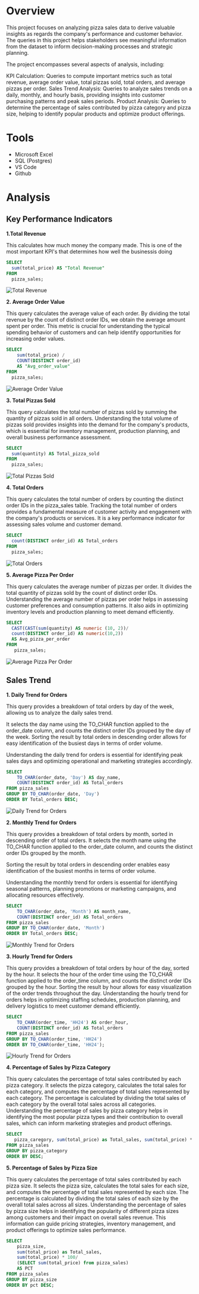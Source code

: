 # Overview

This project focuses on analyzing pizza sales data to derive valuable insights as regards the company's performance and customer behavior. The queries in this project helps stakeholders see meaningful information from the dataset to inform decision-making processes and strategic planning.

The project encompasses several aspects of analysis, including:

KPI Calculation: Queries to compute important metrics such as total revenue, average order value, total pizzas sold, total orders, and average pizzas per order.
Sales Trend Analysis: Queries to analyze sales trends on a daily, monthly, and hourly basis, providing insights into customer purchasing patterns and peak sales periods.
Product Analysis: Queries to determine the percentage of sales contributed by pizza category and pizza size, helping to identify popular products and optimize product offerings.

# Tools

- Microsoft Excel
- SQL (Postgres)
- VS Code
- Github

# Analysis

## Key Performance Indicators

**1.Total Revenue**

This calculates how much money the company made. This is one of the most important KPI's that determines how well the businessis doing

```sql
SELECT
  sum(total_price) AS "Total Revenue"
FROM
  pizza_sales;
```

![Total Revenue](assets/Total%20Revenue.png)

**2. Average Order Value**

This query calculates the average value of each order. By dividing the total revenue by the count of distinct order IDs, we obtain the average amount spent per order. This metric is crucial for understanding the typical spending behavior of customers and can help identify opportunities for increasing order values.

```sql
SELECT
    sum(total_price) /
    COUNT(DISTINCT order_id)
    AS "Avg_order_value"
FROM
  pizza_sales;
```

![Average Order Value](/assets/Average%20Order%20Value.png)

**3. Total Pizzas Sold**

This query calculates the total number of pizzas sold by summing the quantity of pizzas sold in all orders.
Understanding the total volume of pizzas sold provides insights into the demand for the company's products, which is essential for inventory management, production planning, and overall business performance assessment.

```sql
SELECT
  sum(quantity) AS Total_pizza_sold
FROM
  pizza_sales;
```

![Total Pizzas Sold](assets/Total%20Pizzas%20Sold.png)

**4. Total Orders**

This query calculates the total number of orders by counting the distinct order IDs in the pizza_sales table.
Tracking the total number of orders provides a fundamental measure of customer activity and engagement with the company's products or services. It is a key performance indicator for assessing sales volume and customer demand.

```sql
SELECT
  count(DISTINCT order_id) AS Total_orders
FROM
  pizza_sales;
```

![Total Orders](assets/Total%20Orders.png)

**5. Average Pizza Per Order**

This query calculates the average number of pizzas per order. It divides the total quantity of pizzas sold by the count of distinct order IDs. Understanding the average number of pizzas per order helps in assessing customer preferences and consumption patterns. It also aids in optimizing inventory levels and production planning to meet demand efficiently.

```sql
SELECT
  CAST(CAST(sum(quantity) AS numeric (10, 2))/
  count(DISTINCT order_id) AS numeric(10,2))
  AS Avg_pizza_per_order
FROM
   pizza_sales;
```

![Average Pizza Per Order](assets/Average%20Pizza%20Per%20Order.png)

## Sales Trend

**1. Daily Trend for Orders**

This query provides a breakdown of total orders by day of the week, allowing us to analyze the daily sales trend.

It selects the day name using the TO_CHAR function applied to the order_date column, and counts the distinct order IDs grouped by the day of the week.
Sorting the result by total orders in descending order allows for easy identification of the busiest days in terms of order volume.

Understanding the daily trend for orders is essential for identifying peak sales days and optimizing operational and marketing strategies accordingly.

```sql
SELECT
    TO_CHAR(order_date, 'Day') AS day_name,
    COUNT(DISTINCT order_id) AS Total_orders
FROM pizza_sales
GROUP BY TO_CHAR(order_date, 'Day')
ORDER BY Total_orders DESC;
```

![Daily Trend for Orders](assets/Daily%20Trend%20for%20Orders.png)

**2. Monthly Trend for Orders**

This query provides a breakdown of total orders by month, sorted in descending order of total orders.
It selects the month name using the TO_CHAR function applied to the order_date column, and counts the distinct order IDs grouped by the month.

Sorting the result by total orders in descending order enables easy identification of the busiest months in terms of order volume.

Understanding the monthly trend for orders is essential for identifying seasonal
patterns, planning promotions or marketing campaigns, and allocating resources effectively.

```sql
SELECT
    TO_CHAR(order_date, 'Month') AS month_name,
    COUNT(DISTINCT order_id) AS Total_orders
FROM pizza_sales
GROUP BY TO_CHAR(order_date, 'Month')
ORDER BY Total_orders DESC;
```

![Monthly Trend for Orders](assets/Monthly%20Trend%20for%20Orders.png)

**3. Hourly Trend for Orders**

This query provides a breakdown of total orders by hour of the day, sorted by the hour.
It selects the hour of the order time using the TO_CHAR function applied to the order_time column,
and counts the distinct order IDs grouped by the hour. Sorting the result by hour allows for easy
visualization of the order trends throughout the day. Understanding the hourly trend for orders
helps in optimizing staffing schedules, production planning, and delivery logistics to meet
customer demand efficiently.

```sql
SELECT
    TO_CHAR(order_time, 'HH24') AS order_hour,
    COUNT(DISTINCT order_id) AS Total_orders
FROM pizza_sales
GROUP BY TO_CHAR(order_time, 'HH24')
ORDER BY TO_CHAR(order_time, 'HH24');
```

![Hourly Trend for Orders](assets/Hourly%20Trend%20for%20Orders.png)

**4. Percentage of Sales by Pizza Category**

This query calculates the percentage of total sales contributed by each pizza category.
It selects the pizza category, calculates the total sales for each category, and computes
the percentage of total sales represented by each category. The percentage is calculated
by dividing the total sales of each category by the overall total sales across all categories.
Understanding the percentage of sales by pizza category helps in identifying the most
popular pizza types and their contribution to overall sales, which can inform marketing
strategies and product offerings.

```sql
SELECT
   pizza_caregory, sum(total_price) as Total_sales, sum(total_price) * 100/(SELECT sum(total_price) from pizza_sales) AS PCT
FROM pizza_sales
GROUP BY pizza_category
ORDER BY DESC;
```

**5. Percentage of Sales by Pizza Size**

This query calculates the percentage of total sales contributed by each pizza size.
It selects the pizza size, calculates the total sales for each size, and computes
the percentage of total sales represented by each size. The percentage is calculated
by dividing the total sales of each size by the overall total sales across all sizes.
Understanding the percentage of sales by pizza size helps in identifying the popularity
of different pizza sizes among customers and their impact on overall sales revenue.
This information can guide pricing strategies, inventory management, and product
offerings to optimize sales performance.

```sql
SELECT
    pizza_size,
    sum(total_price) as Total_sales,
    sum(total_price) * 100/
    (SELECT sum(total_price) from pizza_sales)
    AS PCT
FROM pizza_sales
GROUP BY pizza_size
ORDER BY pct DESC;
```
